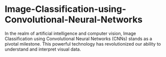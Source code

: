 # Image-Classification-using-Convolutional-Neural-Networks
In the realm of artificial intelligence and computer vision, Image Classification  using Convolutional Neural Networks (CNNs) stands as a pivotal milestone. This  powerful technology has revolutionized our ability to understand and interpret  visual data.
